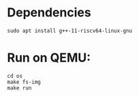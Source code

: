 # Dependencies
	sudo apt install g++-11-riscv64-linux-gnu

# Run on QEMU:
	cd os
	make fs-img
	make run